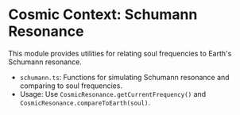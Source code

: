 # Cosmic Context: Schumann Resonance

This module provides utilities for relating soul frequencies to Earth's Schumann resonance.

- `schumann.ts`: Functions for simulating Schumann resonance and comparing to soul frequencies.
- Usage: Use `CosmicResonance.getCurrentFrequency()` and `CosmicResonance.compareToEarth(soul)`.
